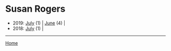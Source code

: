 # Susan Rogers

  * 2019: 
      [July](./susan-rogers-2019-07.md) (1) | 
      [June](./susan-rogers-2019-06.md) (4) | 
  * 2018: 
      [July](./susan-rogers-2018-07.md) (1) | 

----

[Home](../)
